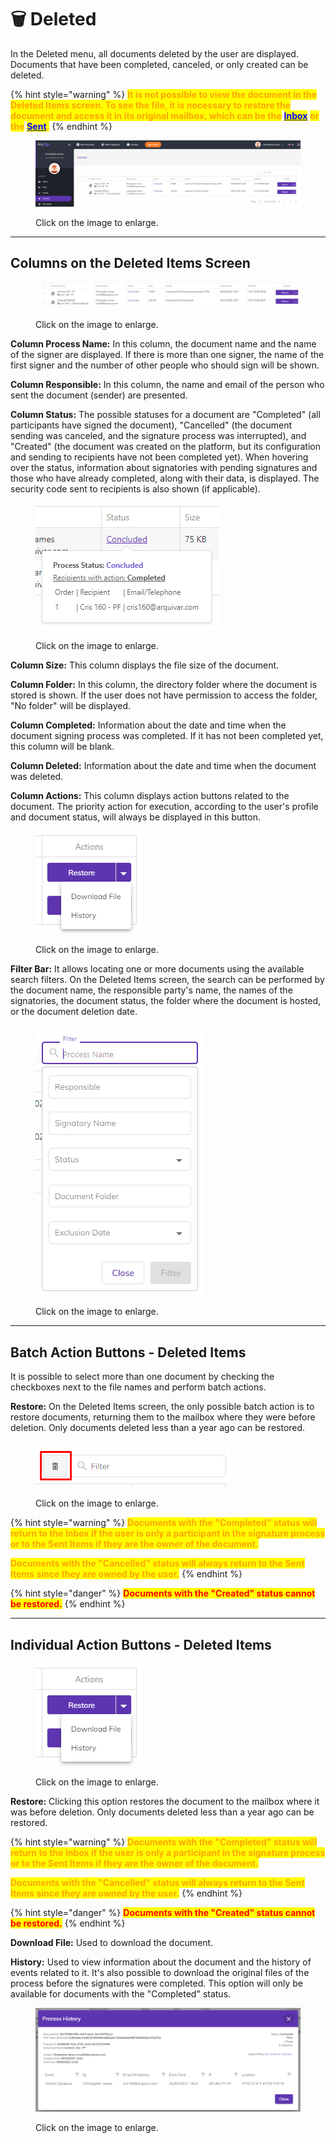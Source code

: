 # 🗑️ Deleted

In the Deleted menu, all documents deleted by the user are displayed. Documents that have been completed, canceled, or only created can be deleted.&#x20;

{% hint style="warning" %}
<mark style="color:orange;">**It is not possible to view the document in the Deleted Items screen. To see the file, it is necessary to restore the document and access it in its original mailbox, which can be the**</mark> [<mark style="color:blue;">**Inbox**</mark>](inbox.md) <mark style="color:orange;">**or the**</mark> [<mark style="color:blue;">**Sent**</mark>](sent.md)<mark style="color:orange;">**.**</mark>&#x20;
{% endhint %}

<figure><img src="../.gitbook/assets/01 (2).png" alt=""><figcaption><p>Click on the image to enlarge.</p></figcaption></figure>

***

## Columns on the Deleted Items Screen&#x20;

<figure><img src="../.gitbook/assets/02 (2).png" alt=""><figcaption><p>Click on the image to enlarge.</p></figcaption></figure>

**Column Process Name:** In this column, the document name and the name of the signer are displayed. If there is more than one signer, the name of the first signer and the number of other people who should sign will be shown.&#x20;

**Column Responsible:** In this column, the name and email of the person who sent the document (sender) are presented.&#x20;

**Column Status:** The possible statuses for a document are "Completed" (all participants have signed the document), "Cancelled" (the document sending was canceled, and the signature process was interrupted), and "Created" (the document was created on the platform, but its configuration and sending to recipients have not been completed yet). When hovering over the status, information about signatories with pending signatures and those who have already completed, along with their data, is displayed. The security code sent to recipients is also shown (if applicable).&#x20;

<figure><img src="../.gitbook/assets/03 (1) (1).png" alt=""><figcaption><p>Click on the image to enlarge.</p></figcaption></figure>

**Column Size:** This column displays the file size of the document.&#x20;

**Column Folder:** In this column, the directory folder where the document is stored is shown. If the user does not have permission to access the folder, "No folder" will be displayed.&#x20;

**Column Completed:** Information about the date and time when the document signing process was completed. If it has not been completed yet, this column will be blank.&#x20;

**Column Deleted:** Information about the date and time when the document was deleted.&#x20;

**Column Actions:** This column displays action buttons related to the document. The priority action for execution, according to the user's profile and document status, will always be displayed in this button.&#x20;

<figure><img src="../.gitbook/assets/05 (1) (1).png" alt=""><figcaption><p>Click on the image to enlarge.</p></figcaption></figure>

**Filter Bar:** It allows locating one or more documents using the available search filters. On the Deleted Items screen, the search can be performed by the document name, the responsible party's name, the names of the signatories, the document status, the folder where the document is hosted, or the document deletion date.&#x20;

<figure><img src="../.gitbook/assets/04 (1) (1).png" alt=""><figcaption><p>Click on the image to enlarge.</p></figcaption></figure>

***

## Batch Action Buttons - Deleted Items&#x20;

It is possible to select more than one document by checking the checkboxes next to the file names and perform batch actions.&#x20;

**Restore:** On the Deleted Items screen, the only possible batch action is to restore documents, returning them to the mailbox where they were before deletion. Only documents deleted less than a year ago can be restored.&#x20;

<figure><img src="../.gitbook/assets/07 (1) (1).png" alt=""><figcaption><p>Click on the image to enlarge.</p></figcaption></figure>

{% hint style="warning" %}
<mark style="color:orange;">**Documents with the "Completed" status will return to the Inbox if the user is only a participant in the signature process or to the Sent Items if they are the owner of the document.**</mark>&#x20;

<mark style="color:orange;">**Documents with the "Cancelled" status will always return to the Sent Items since they are owned by the user.**</mark>&#x20;
{% endhint %}

{% hint style="danger" %}
<mark style="color:red;">**Documents with the "Created" status cannot be restored.**</mark>&#x20;
{% endhint %}

***

## Individual Action Buttons - Deleted Items&#x20;

<figure><img src="../.gitbook/assets/05 (2).png" alt=""><figcaption><p>Click on the image to enlarge.</p></figcaption></figure>

**Restore:** Clicking this option restores the document to the mailbox where it was before deletion. Only documents deleted less than a year ago can be restored.&#x20;

{% hint style="warning" %}
<mark style="color:orange;">**Documents with the "Completed" status will return to the Inbox if the user is only a participant in the signature process or to the Sent Items if they are the owner of the document.**</mark>&#x20;

<mark style="color:orange;">**Documents with the "Cancelled" status will always return to the Sent Items since they are owned by the user.**</mark>&#x20;
{% endhint %}

{% hint style="danger" %}
<mark style="color:red;">**Documents with the "Created" status cannot be restored.**</mark>&#x20;
{% endhint %}

**Download File:** Used to download the document.&#x20;

**History:** Used to view information about the document and the history of events related to it. It's also possible to download the original files of the process before the signatures were completed. This option will only be available for documents with the "Completed" status.&#x20;

<figure><img src="../.gitbook/assets/06 (1) (1).png" alt=""><figcaption><p>Click on the image to enlarge.</p></figcaption></figure>
